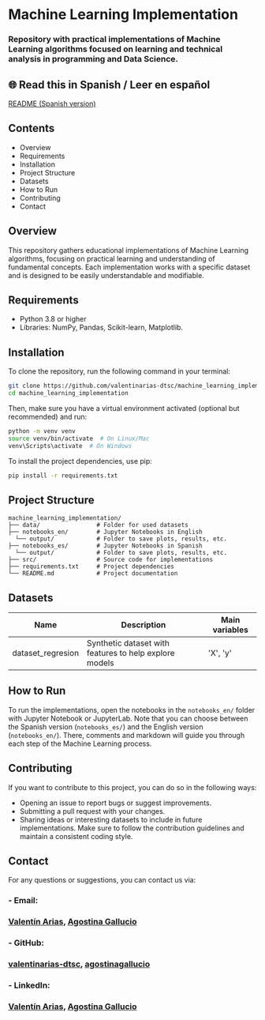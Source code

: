 # Machine Learning Implementation
### Repository with practical implementations of Machine Learning algorithms focused on learning and technical analysis in programming and Data Science.

## 🌐 Read this in Spanish / Leer en español
[README (Spanish version)](README_es.md)

## Contents
- Overview
- Requirements
- Installation
- Project Structure
- Datasets
- How to Run
- Contributing
- Contact

## Overview
This repository gathers educational implementations of Machine Learning algorithms, focusing on practical learning and understanding of fundamental concepts. Each implementation works with a specific dataset and is designed to be easily understandable and modifiable.

## Requirements
- Python 3.8 or higher
- Libraries: NumPy, Pandas, Scikit-learn, Matplotlib.

## Installation
To clone the repository, run the following command in your terminal:

```bash
git clone https://github.com/valentinarias-dtsc/machine_learning_implementation.git
cd machine_learning_implementation
```

Then, make sure you have a virtual environment activated (optional but recommended) and run:

```bash
python -m venv venv
source venv/bin/activate  # On Linux/Mac
venv\Scripts\activate  # On Windows
```

To install the project dependencies, use pip:

```bash
pip install -r requirements.txt
```

## Project Structure
```plaintext
machine_learning_implementation/
├── data/                # Folder for used datasets
├── notebooks_en/        # Jupyter Notebooks in English
  └── output/            # Folder to save plots, results, etc.
├── notebooks_es/        # Jupyter Notebooks in Spanish
  └── output/            # Folder to save plots, results, etc.
├── src/                 # Source code for implementations
├── requirements.txt     # Project dependencies
└── README.md            # Project documentation
```
## Datasets
|Name|Description|Main variables|
|----|-----------|--------------|
|dataset_regresion|Synthetic dataset with features to help explore models|'X', 'y'|

## How to Run
To run the implementations, open the notebooks in the `notebooks_en/` folder with Jupyter Notebook or JupyterLab. Note that you can choose between the Spanish version (`notebooks_es/`) and the English version (`notebooks_en/`). There, comments and markdown will guide you through each step of the Machine Learning process.

## Contributing
If you want to contribute to this project, you can do so in the following ways:
- Opening an issue to report bugs or suggest improvements.
- Submitting a pull request with your changes.
- Sharing ideas or interesting datasets to include in future implementations.
Make sure to follow the contribution guidelines and maintain a consistent coding style.

## Contact
For any questions or suggestions, you can contact us via:
### - Email:

  ### [Valentín Arias](mailto:valentinarias425@gmail.com), [Agostina Gallucio](mailto:)

### - GitHub:

  ### [valentinarias-dtsc](github.com/valentinarias-dtsc), [agostinagallucio](github.com/agostinagallucio)

### - LinkedIn:

  ### [Valentín Arias](https://www.linkedin.com/in/valentinarias-dtsc/), [Agostina Gallucio](https://www.linkedin.com/in//)